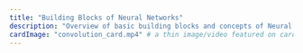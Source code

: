 ```yaml
---
title: "Building Blocks of Neural Networks"
description: "Overview of basic building blocks and concepts of Neural Networks"
cardImage: "convolution_card.mp4" # a thin image/video featured on cards
---
```

